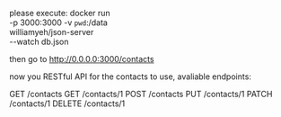 please execute:
docker run  \
      -p 3000:3000  -v `pwd`:/data  \
      williamyeh/json-server        \
      --watch db.json

then go to http://0.0.0.0:3000/contacts

now you RESTful API for the contacts to use, avaliable endpoints:

GET    /contacts
GET    /contacts/1
POST   /contacts
PUT    /contacts/1
PATCH  /contacts/1
DELETE /contacts/1